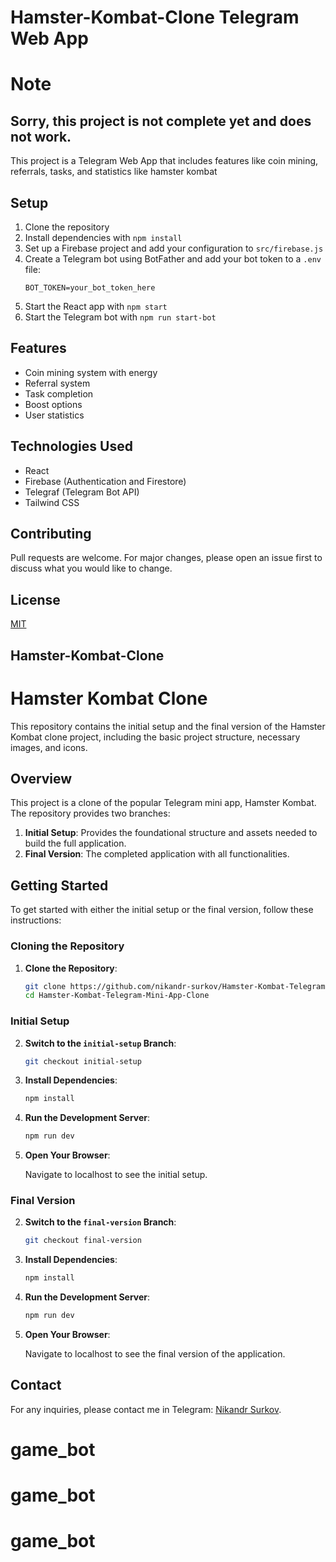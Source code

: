 # Hamster-Kombat-Clone Telegram Web App
# Note
## Sorry, this project is not complete yet and does not work.
This project is a Telegram Web App that includes features like coin mining, referrals, tasks, and statistics like hamster kombat

## Setup

1. Clone the repository
2. Install dependencies with `npm install`
3. Set up a Firebase project and add your configuration to `src/firebase.js`
4. Create a Telegram bot using BotFather and add your bot token to a `.env` file:
   ```
   BOT_TOKEN=your_bot_token_here
   ```
5. Start the React app with `npm start`
6. Start the Telegram bot with `npm run start-bot`

## Features

- Coin mining system with energy
- Referral system
- Task completion
- Boost options
- User statistics

## Technologies Used

- React
- Firebase (Authentication and Firestore)
- Telegraf (Telegram Bot API)
- Tailwind CSS

## Contributing

Pull requests are welcome. For major changes, please open an issue first to discuss what you would like to change.

## License

[MIT](https://github.com/ragibmondal/hamsterkombat-clone/blob/main/LICENSE)
## Hamster-Kombat-Clone








# Hamster Kombat Clone

This repository contains the initial setup and the final version of the Hamster Kombat clone project, including the basic project structure, necessary images, and icons.

## Overview

This project is a clone of the popular Telegram mini app, Hamster Kombat. The repository provides two branches:

1. **Initial Setup**: Provides the foundational structure and assets needed to build the full application.
2. **Final Version**: The completed application with all functionalities.

## Getting Started

To get started with either the initial setup or the final version, follow these instructions:

### Cloning the Repository

1. **Clone the Repository**:

    ```bash
    git clone https://github.com/nikandr-surkov/Hamster-Kombat-Telegram-Mini-App-Clone.git
    cd Hamster-Kombat-Telegram-Mini-App-Clone
    ```

### Initial Setup

2. **Switch to the `initial-setup` Branch**:

    ```bash
    git checkout initial-setup
    ```

3. **Install Dependencies**:

    ```bash
    npm install
    ```

4. **Run the Development Server**:

    ```bash
    npm run dev
    ```

5. **Open Your Browser**:

    Navigate to localhost to see the initial setup.

### Final Version

2. **Switch to the `final-version` Branch**:

    ```bash
    git checkout final-version
    ```

3. **Install Dependencies**:

    ```bash
    npm install
    ```

4. **Run the Development Server**:

    ```bash
    npm run dev
    ```

5. **Open Your Browser**:

    Navigate to localhost to see the final version of the application.

## Contact

For any inquiries, please contact me in Telegram: [Nikandr Surkov](https://t.me/nikandr_s).

# game_bot
# game_bot
# game_bot

